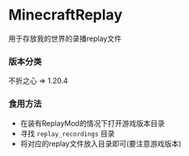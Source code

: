 # MinecraftReplay
用于存放我的世界的录播replay文件

### 版本分类
不折之心 => 1.20.4

### 食用方法
- 在装有ReplayMod的情况下打开游戏版本目录
- 寻找 `replay_recordings` 目录 
- 将对应的replay文件放入目录即可(要注意游戏版本)

